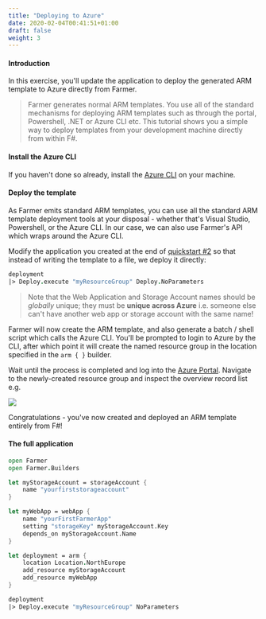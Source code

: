 ```yaml
---
title: "Deploying to Azure"
date: 2020-02-04T00:41:51+01:00
draft: false
weight: 3
---
```


#### Introduction
In this exercise, you'll update the application to deploy the generated ARM template to Azure directly from Farmer.

> Farmer generates normal ARM templates. You use all of the standard mechanisms for deploying ARM templates such as through the portal, Powershell, .NET or Azure CLI etc. This tutorial shows you a simple way to deploy templates from your development machine directly from within F#.

#### Install the Azure CLI
If you haven't done so already, install the [Azure CLI](https://docs.microsoft.com/en-us/cli/azure/install-azure-cli?view=azure-cli-latest) on your machine.

#### Deploy the template
As Farmer emits standard ARM templates, you can use all the standard ARM template deployment tools at your disposal - whether that's Visual Studio, Powershell, or the Azure CLI. In our case, we can also use Farmer's API which wraps around the Azure CLI.

Modify the application you created at the end of [quickstart #2](quickstart-2/#the-full-application) so that instead of writing the template to a file, we deploy it directly:

```fsharp
deployment
|> Deploy.execute "myResourceGroup" Deploy.NoParameters
```

> Note that the Web Application and Storage Account names should be *globally* unique; they must be **unique across Azure** i.e. someone else can't have another web app or storage account with the same name!

Farmer will now create the ARM template, and also generate a batch / shell script which calls the Azure CLI. You'll be prompted to login to Azure by the CLI, after which point it will create the named resource group in the location specified in the `arm { }` builder.

Wait until the process is completed and log into the [Azure Portal](https://portal.azure.com/). Navigate to the newly-created resource group and inspect the overview record list e.g.

![](../../images/deploy.jpg)

Congratulations - you've now created and deployed an ARM template entirely from F#!

#### The full application

```fsharp
open Farmer
open Farmer.Builders

let myStorageAccount = storageAccount {
    name "yourfirststorageaccount"
}

let myWebApp = webApp {
    name "yourFirstFarmerApp"
    setting "storageKey" myStorageAccount.Key
    depends_on myStorageAccount.Name
}

let deployment = arm {
    location Location.NorthEurope
    add_resource myStorageAccount
    add_resource myWebApp
}

deployment
|> Deploy.execute "myResourceGroup" NoParameters
```
